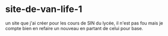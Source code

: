 # site-de-van-life-1
un site que j'ai créer pour les cours de SIN du lycée, il n'est pas fou mais je compte bien en refaire un nouveau en partant de celui pour base.
